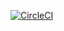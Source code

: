 [![CircleCI](https://circleci.com/gh/bbrighttaer/adplisttest/tree/master.svg?style=svg)](https://circleci.com/gh/bbrighttaer/adplisttest/tree/master)